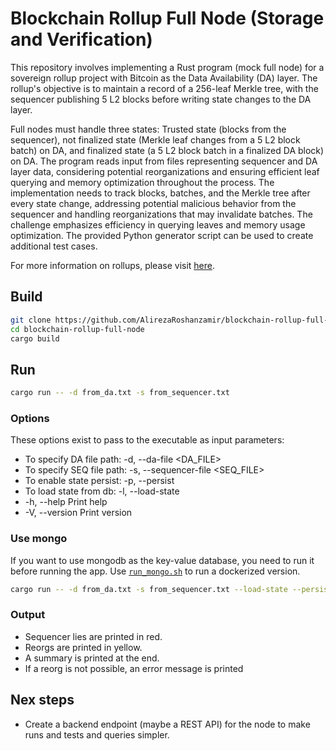# Blockchain Rollup Full Node (Storage and Verification)
This repository involves implementing a Rust program (mock full node) for a sovereign rollup project with Bitcoin as the Data Availability (DA) layer. The rollup's objective is to maintain a record of a 256-leaf Merkle tree, with the sequencer publishing 5 L2 blocks before writing state changes to the DA layer.

Full nodes must handle three states: Trusted state (blocks from the sequencer), not finalized state (Merkle leaf changes from a 5 L2 block batch) on DA, and finalized state (a 5 L2 block batch in a finalized DA block) on DA. The program reads input from files representing sequencer and DA layer data, considering potential reorganizations and ensuring efficient leaf querying and memory optimization throughout the process. The implementation needs to track blocks, batches, and the Merkle tree after every state change, addressing potential malicious behavior from the sequencer and handling reorganizations that may invalidate batches. The challenge emphasizes efficiency in querying leaves and memory usage optimization. The provided Python generator script can be used to create additional test cases.

For more information on rollups, please visit [here](https://www.ledger.com/academy/what-are-blockchain-rollups).

## Build
```bash
git clone https://github.com/AlirezaRoshanzamir/blockchain-rollup-full-node
cd blockchain-rollup-full-node
cargo build
```

## Run
```bash
cargo run -- -d from_da.txt -s from_sequencer.txt
```

### Options
These options exist to pass to the executable as input parameters:
  * To specify DA file path:  -d, --da-file <DA_FILE> 
  * To specify SEQ file path: -s, --sequencer-file <SEQ_FILE>  
  * To enable state persist: -p, --persist         
  * To load state from db: -l, --load-state                 
  * -h, --help                       Print help
  * -V, --version                    Print version

### Use mongo
If you want to use mongodb as the key-value database, you need to run it before running the app. Use [`run_mongo.sh`](./run_mongo.sh) to run a dockerized version.

```bash
cargo run -- -d from_da.txt -s from_sequencer.txt --load-state --persist
```

### Output
* Sequencer lies are printed in red.
* Reorgs are printed in yellow. 
* A summary is printed at the end.
* If a reorg is not possible, an error message is printed

## Nex steps
* Create a backend endpoint (maybe a REST API) for the node to make runs and tests and queries simpler.